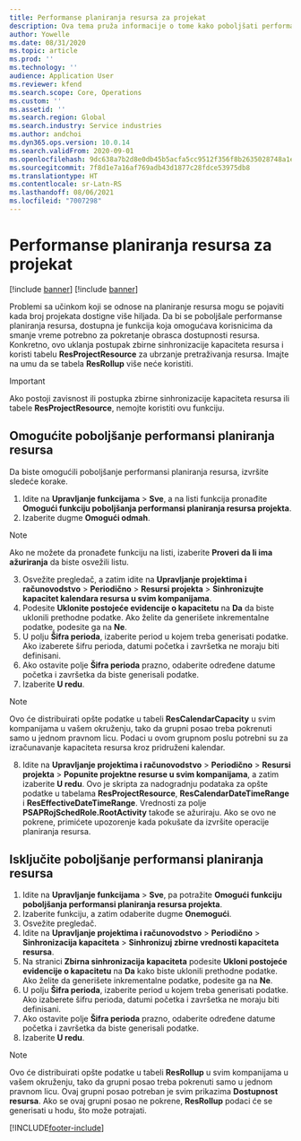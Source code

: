```yaml
---
title: Performanse planiranja resursa za projekat
description: Ova tema pruža informacije o tome kako poboljšati performanse planiranja resursa za veliki broj projekata.
author: Yowelle
ms.date: 08/31/2020
ms.topic: article
ms.prod: ''
ms.technology: ''
audience: Application User
ms.reviewer: kfend
ms.search.scope: Core, Operations
ms.custom: ''
ms.assetid: ''
ms.search.region: Global
ms.search.industry: Service industries
ms.author: andchoi
ms.dyn365.ops.version: 10.0.14
ms.search.validFrom: 2020-09-01
ms.openlocfilehash: 9dc638a7b2d8e0db45b5acfa5cc9512f356f8b2635028748a1e2c3230605c154
ms.sourcegitcommit: 7f8d1e7a16af769adb43d1877c28fdce53975db8
ms.translationtype: HT
ms.contentlocale: sr-Latn-RS
ms.lasthandoff: 08/06/2021
ms.locfileid: "7007298"
---
```

# <a name="project-resource-scheduling-performance"></a>Performanse planiranja resursa za projekat

[!include [banner](../includes/banner.md)]
[!include [banner](../includes/preview-banner.md)]


Problemi sa učinkom koji se odnose na planiranje resursa mogu se pojaviti kada broj projekata dostigne više hiljada. Da bi se poboljšale performanse planiranja resursa, dostupna je funkcija koja omogućava korisnicima da smanje vreme potrebno za pokretanje obrasca dostupnosti resursa. Konkretno, ovo uklanja postupak zbirne sinhronizacije kapaciteta resursa i koristi tabelu **ResProjectResource** za ubrzanje pretraživanja resursa. Imajte na umu da se tabela **ResRollup** više neće koristiti.

> [!IMPORTANT]
> Ako postoji zavisnost ili postupka zbirne sinhronizacije kapaciteta resursa ili tabele **ResProjectResource**, nemojte koristiti ovu funkciju.

## <a name="enable-resource-scheduling-performance-enhancement"></a>Omogućite poboljšanje performansi planiranja resursa
Da biste omogućili poboljšanje performansi planiranja resursa, izvršite sledeće korake.

1. Idite na **Upravljanje funkcijama** > **Sve**, a na listi funkcija pronađite **Omogući funkciju poboljšanja performansi planiranja resursa projekta**.
2. Izaberite dugme **Omogući odmah**.

> [!NOTE]
> Ako ne možete da pronađete funkciju na listi, izaberite **Proveri da li ima ažuriranja** da biste osvežili listu.

3. Osvežite pregledač, a zatim idite na **Upravljanje projektima i računovodstvo** > **Periodično** > **Resursi projekta** > **Sinhronizujte kapacitet kalendara resursa u svim kompanijama**.
4. Podesite **Uklonite postojeće evidencije o kapacitetu** na **Da** da biste uklonili prethodne podatke. Ako želite da generišete inkrementalne podatke, podesite ga na **Ne**.
5. U polju **Šifra perioda**, izaberite period u kojem treba generisati podatke. Ako izaberete šifru perioda, datumi početka i završetka ne moraju biti definisani.
6. Ako ostavite polje **Šifra perioda** prazno, odaberite određene datume početka i završetka da biste generisali podatke.
7. Izaberite **U redu**.

 > [!NOTE]
 > Ovo će distribuirati opšte podatke u tabeli **ResCalendarCapacity** u svim kompanijama u vašem okruženju, tako da grupni posao treba pokrenuti samo u jednom pravnom licu. Podaci u ovom grupnom poslu potrebni su za izračunavanje kapaciteta resursa kroz pridruženi kalendar.

8. Idite na **Upravljanje projektima i računovodstvo** > **Periodično** > **Resursi projekta** > **Popunite projektne resurse u svim kompanijama**, a zatim izaberite **U redu**. Ovo je skripta za nadogradnju podataka za opšte podatke u tabelama **ResProjectResource**, **ResCalendarDateTimeRange** i **ResEffectiveDateTimeRange**. Vrednosti za polje **PSAPRojSchedRole.RootActivity** takođe se ažuriraju. Ako se ovo ne pokrene, primićete upozorenje kada pokušate da izvršite operacije planiranja resursa.
 
## <a name="turn-off-resource-scheduling-performance-enhancement"></a>Isključite poboljšanje performansi planiranja resursa

1. Idite na **Upravljanje funkcijama** > **Sve**, pa potražite **Omogući funkciju poboljšanja performansi planiranja resursa projekta**.
2. Izaberite funkciju, a zatim odaberite dugme **Onemogući**.
3. Osvežite pregledač.
4. Idite na **Upravljanje projektima i računovodstvo** > **Periodično** > **Sinhronizacija kapaciteta** > **Sinhronizuj zbirne vrednosti kapaciteta resursa**.
5. Na stranici **Zbirna sinhronizacija kapaciteta** podesite **Ukloni postojeće evidencije o kapacitetu** na **Da** kako biste uklonili prethodne podatke. Ako želite da generišete inkrementalne podatke, podesite ga na **Ne**.
6. U polju **Šifra perioda**, izaberite period u kojem treba generisati podatke. Ako izaberete šifru perioda, datumi početka i završetka ne moraju biti definisani.
7. Ako ostavite polje **Šifra perioda** prazno, odaberite određene datume početka i završetka da biste generisali podatke.
8. Izaberite **U redu**.

> [!NOTE]
> Ovo će distribuirati opšte podatke u tabeli **ResRollup** u svim kompanijama u vašem okruženju, tako da grupni posao treba pokrenuti samo u jednom pravnom licu. Ovaj grupni posao potreban je svim prikazima **Dostupnost resursa**. Ako se ovaj grupni posao ne pokrene, **ResRollup** podaci će se generisati u hodu, što može potrajati.


[!INCLUDE[footer-include](../includes/footer-banner.md)]